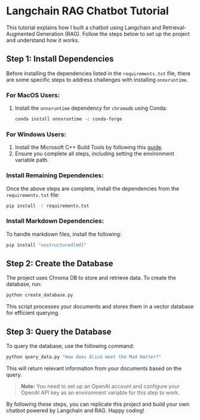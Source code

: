 # Langchain RAG Chatbot Tutorial

This tutorial explains how I built a chatbot using Langchain and Retrieval-Augmented Generation (RAG). Follow the steps below to set up the project and understand how it works.

## Step 1: Install Dependencies

Before installing the dependencies listed in the `requirements.txt` file, there are some specific steps to address challenges with installing `onnxruntime`.

### For MacOS Users:
1. Install the `onnxruntime` dependency for `chromadb` using Conda:
    ```bash
    conda install onnxruntime -c conda-forge
    ```


### For Windows Users:
1. Install the Microsoft C++ Build Tools by following this [guide](https://github.com/bycloudai/InstallVSBuildToolsWindows?tab=readme-ov-file).
2. Ensure you complete all steps, including setting the environment variable path.

### Install Remaining Dependencies:
Once the above steps are complete, install the dependencies from the `requirements.txt` file:
```bash
pip install -r requirements.txt
```

### Install Markdown Dependencies:
To handle markdown files, install the following:
```bash
pip install "unstructured[md]"
```

## Step 2: Create the Database

The project uses Chroma DB to store and retrieve data. To create the database, run:
```bash
python create_database.py
```

This script processes your documents and stores them in a vector database for efficient querying.

## Step 3: Query the Database

To query the database, use the following command:
```bash
python query_data.py "How does Alice meet the Mad Hatter?"
```

This will return relevant information from your documents based on the query. 

> **Note:** You need to set up an OpenAI account and configure your OpenAI API key as an environment variable for this step to work.


By following these steps, you can replicate this project and build your own chatbot powered by Langchain and RAG. Happy coding!
